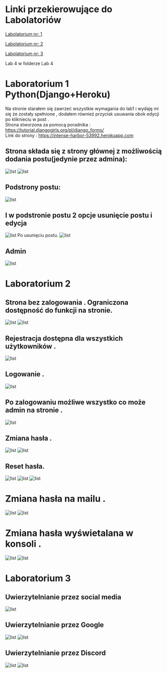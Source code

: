 # Linki przekierowujące do Labolatoriów 

<p><a href="#Lab1">Labolatorium nr: 1</a></p>
<p><a href="#Lab2">Labolatorium nr: 2</a></p>
<p><a href="#Lab3">Labolatorium nr: 3</a></p>
<p>Lab 4 w folderze Lab 4</p>
<a id="Lab1"></a></p>

# Laboratorium 1 Python(Django+Heroku)
Na stronie starałem się zawrzeć wszystkie wymagania do lab1 i wydaję mi się że zostały spełnione , dodałem również przycisk usuwania obok edycji po kliknieciu w post .
<br>
Strona stworzona za pomocą poradnika :
https://tutorial.djangogirls.org/pl/django_forms/
<br>
Link do strony :
https://intense-harbor-53992.herokuapp.com
<br>
## Strona składa się z strony głównej z możliwością dodania postu(jedynie przez admina):
![list](blog/static/Scr/1.PNG "Start")
![list](blog/static/Scr/3.PNG "Start")
## Podstrony postu:
![list](blog/static/Scr/2.PNG "Start")
## I w podstronie postu 2 opcje usunięcie postu i edycja 
![list](blog/static/Scr/5.PNG "Start")
Po usunięciu postu.
![list](blog/static/Scr/6.PNG "Start")
## Admin
![list](blog/static/Scr/4.PNG "Start")

<a id="Lab2"></a>
# Laboratorium 2 

## Strona bez zalogowania . Ograniczona dostępność do funkcji na stronie.

![list](blog/static/Scr/7.PNG "Start")
![list](blog/static/Scr/8.PNG "Start")
## Rejestracja dostępna dla wszystkich użytkowników .

![list](blog/static/Scr/9.PNG "Start")
## Logowanie .

![list](blog/static/Scr/10.PNG "Start")
## Po zalogowaniu możliwe wszystko co może admin na stronie .

![list](blog/static/Scr/11.PNG "Start")
## Zmiana hasła .

![list](blog/static/Scr/12.PNG "Start")
![list](blog/static/Scr/13.PNG "Start")
## Reset hasła.

![list](blog/static/Scr/19.PNG "Start")
![list](blog/static/Scr/14.PNG "Start")
![list](blog/static/Scr/15.PNG "Start")

<h1>Zmiana hasła na mailu .</h1>

![list](blog/static/Scr/17.PNG "Start")
![list](blog/static/Scr/18.PNG "Start")

<h1>Zmiana hasła wyświetalana w konsoli .</h1>

![list](blog/static/Scr/20.PNG "Start")
![list](blog/static/Scr/21.PNG "Start")

<a id="Lab3"></a>
# Laboratorium 3 

## Uwierzytelnianie przez social media

![list](blog/static/Scr/22.PNG "Start")

## Uwierzytelnianie przez Google

![list](blog/static/Scr/23.PNG "Start")
![list](blog/static/Scr/24.PNG "Start")

## Uwierzytelnianie przez Discord

![list](blog/static/Scr/25.PNG "Start")
![list](blog/static/Scr/26.PNG "Start")

